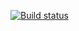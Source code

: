 [![Build status](https://ci.appveyor.com/api/projects/status/ndifq2iuduvma7e7?svg=true)](https://ci.appveyor.com/project/lmartemyanova/hw-test-js)
